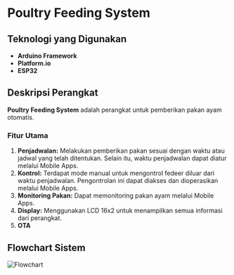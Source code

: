 # Poultry Feeding System

## Teknologi yang Digunakan
- **Arduino Framework**
- **Platform.io**
- **ESP32**


## Deskripsi Perangkat
**Poultry Feeding System** adalah perangkat untuk pemberikan pakan ayam otomatis.

### Fitur Utama
1. **Penjadwalan:** Melakukan pemberikan pakan sesuai dengan waktu atau jadwal yang telah ditentukan. Selain itu, waktu penjadwalan dapat diatur melalui Mobile Apps.
2. **Kontrol:** Terdapat mode manual untuk mengontrol fedeer diluar dari waktu penjadwalan. Pengontrolan ini dapat diakses dan dioperasikan melalui Mobile Apps.
3. **Monitoring Pakan:** Dapat memonitoring pakan ayam melalui Mobile Apps.
4. **Display:** Menggunakan LCD 16x2 untuk menampilkan semua informasi dari perangkat.
5. **OTA**


## Flowchart Sistem
![Flowchart](https://github.com/aliakbarr7/Poultry_Feeding_System/blob/dev/debug/diagram/FlowChartCF1.png)


